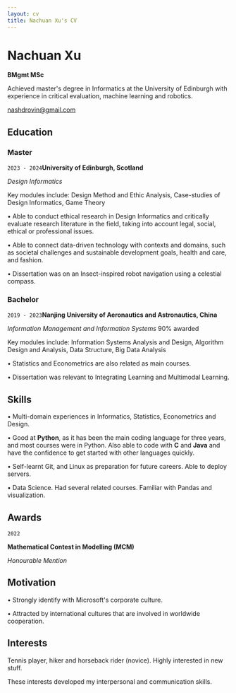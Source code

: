 ```yaml
---
layout: cv 
title: Nachuan Xu's CV
---
```


# Nachuan Xu

**BMgmt MSc**

Achieved master's degree in Informatics at the University of Edinburgh with experience in critical evaluation, machine learning and robotics.

<div id="emailaddress">
<a href="nashdrovin@gmail.com">nashdrovin@gmail.com</a>
</div>


## Education

### Master

`2023 - 2024`__University of Edinburgh, Scotland__

*Design Informatics*

Key modules include: Design Method and Ethic Analysis, Case-studies of Design Informatics, Game Theory

• Able to conduct ethical research in Design Informatics and critically evaluate research literature in the field, taking into account legal, social, ethical or professional issues.

• Able to connect data-driven technology with contexts and domains, such as societal challenges and sustainable development goals, health and care, and fashion.

• Dissertation was on an Insect-inspired robot navigation using a celestial compass.

### Bachelor

`2019 - 2023`**Nanjing University of Aeronautics and Astronautics, China**

*Information Management and Information Systems* 90% awarded

Key modules include: Information Systems Analysis and Design, Algorithm Design and Analysis, Data Structure, Big Data Analysis

• Statistics and Econometrics are also related as main courses.

• Dissertation was relevant to Integrating Learning and Multimodal Learning.

## Skills

• Multi-domain experiences in Informatics, Statistics, Econometrics and Design.

• Good at **Python**, as it has been the main coding language for three years, and most courses were in Python. Also able to code with **C** and **Java** and have the confidence to get started with other languages quickly.

• Self-learnt Git, and Linux as preparation for future careers. Able to deploy servers.

• Data Science. Had several related courses. Familiar with Pandas and visualization.

## Awards

`2022`

**Mathematical Contest in Modelling (MCM)**

*Honourable Mention*

## Motivation

• Strongly identify with Microsoft's corporate culture.

• Attracted by international cultures that are involved in worldwide cooperation.

## Interests

Tennis player, hiker and horseback rider (novice). Highly interested in new stuff.

These interests developed my interpersonal and communication skills.
